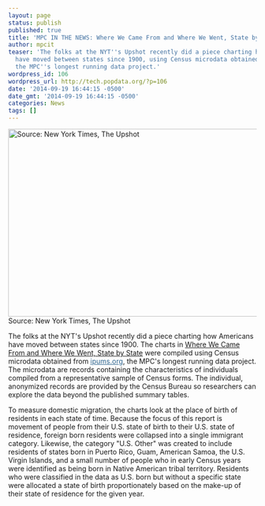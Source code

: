 ```yaml
---
layout: page
status: publish
published: true
title: 'MPC IN THE NEWS: Where We Came From and Where We Went, State by State'
author: mpcit
teaser: 'The folks at the NYT''s Upshot recently did a piece charting how Americans
  have moved between states since 1900, using Census microdata obtained from ipums.org,
  the MPC''s longest running data project.'
wordpress_id: 106
wordpress_url: http://tech.popdata.org/?p=106
date: '2014-09-19 16:44:15 -0500'
date_gmt: '2014-09-19 16:44:15 -0500'
categories: News
tags: []
---
```


<a href="/images/data-viz-us-pop-migration.jpg"><img class="size-full wp-image-107" src="/images/data-viz-us-pop-migration.jpg" alt="Source: New York Times, The Upshot" width="800" height="381" /></a> Source: New York Times, The Upshot

The folks at the NYT's Upshot recently did a piece charting how Americans have moved between states since 1900. The charts in <a title="Where We Came From and Where We Went, State by State" href="http://www.nytimes.com/interactive/2014/08/13/upshot/where-people-in-each-state-were-born.html" target="_blank">Where We Came From and Where We Went, State by State</a> were compiled using Census microdata obtained from <a style="color: #326891;" href="http://www.ipums.org/">ipums.org</a>, the MPC's longest running data project. The microdata are records containing the characteristics of individuals compiled from a representative sample of Census forms. The individual, anonymized records are provided by the Census Bureau so researchers can explore the data beyond the published summary tables.

To measure domestic migration, the charts look at the place of birth of residents in each state of time. Because the focus of this report is movement of people from their U.S. state of birth to their U.S. state of residence, foreign born residents were collapsed into a single immigrant category. Likewise, the category "U.S. Other" was created to include residents of states born in Puerto Rico, Guam, American Samoa, the U.S. Virgin Islands, and a small number of people who in early Census years were identified as being born in Native American tribal territory. Residents who were classified in the data as U.S. born but without a specific state were allocated a state of birth proportionately based on the make-up of their state of residence for the given year.
